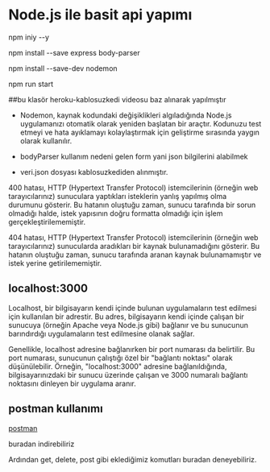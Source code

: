 # Node.js ile basit api yapımı

npm iniy --y

npm install --save express body-parser

npm install --save-dev nodemon

npm run start


##bu klasör heroku-kablosuzkedi videosu baz alınarak yapılmıştır

* Nodemon, kaynak kodundaki değişiklikleri algıladığında Node.js uygulamanızı otomatik olarak yeniden başlatan bir araçtır. Kodunuzu test etmeyi ve hata ayıklamayı kolaylaştırmak için geliştirme sırasında yaygın olarak kullanılır.

* bodyParser kullanım nedeni gelen form yani json bilgilerini alabilmek
* veri.json dosyası kablosuzkediden alınmıştır.


400 hatası, HTTP (Hypertext Transfer Protocol) istemcilerinin (örneğin web tarayıcılarınız) sunuculara yaptıkları isteklerin yanlış yapılmış olma durumunu gösterir. Bu hatanın oluştuğu zaman, sunucu tarafında bir sorun olmadığı halde, istek yapısının doğru formatta olmadığı için işlem gerçekleştirilememiştir.

404 hatası, HTTP (Hypertext Transfer Protocol) istemcilerinin (örneğin web tarayıcılarınız) sunucularda aradıkları bir kaynak bulunamadığını gösterir. Bu hatanın oluştuğu zaman, sunucu tarafında aranan kaynak bulunamamıştır ve istek yerine getirilememiştir.

## localhost:3000

Localhost, bir bilgisayarın kendi içinde bulunan uygulamaların test edilmesi için kullanılan bir adrestir. Bu adres, bilgisayarın kendi içinde çalışan bir sunucuya (örneğin Apache veya Node.js gibi) bağlanır ve bu sunucunun barındırdığı uygulamaların test edilmesine olanak sağlar.

Genellikle, localhost adresine bağlanırken bir port numarası da belirtilir. Bu port numarası, sunucunun çalıştığı özel bir "bağlantı noktası" olarak düşünülebilir. Örneğin, "localhost:3000" adresine bağlanıldığında, bilgisayarınızdaki bir sunucu üzerinde çalışan ve 3000 numaralı bağlantı noktasını dinleyen bir uygulama aranır.

## postman kullanımı
[postman](https://www.postman.com/downloads/)

buradan indirebiliriz

Ardından get, delete, post gibi eklediğimiz komutları buradan deneyebiliriz.
